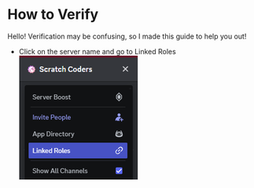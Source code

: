 # How to Verify
Hello! Verification may be confusing, so I made this guide to help you out!

- Click on the server name and go to Linked Roles
![Linked Roles](sc1.png)
